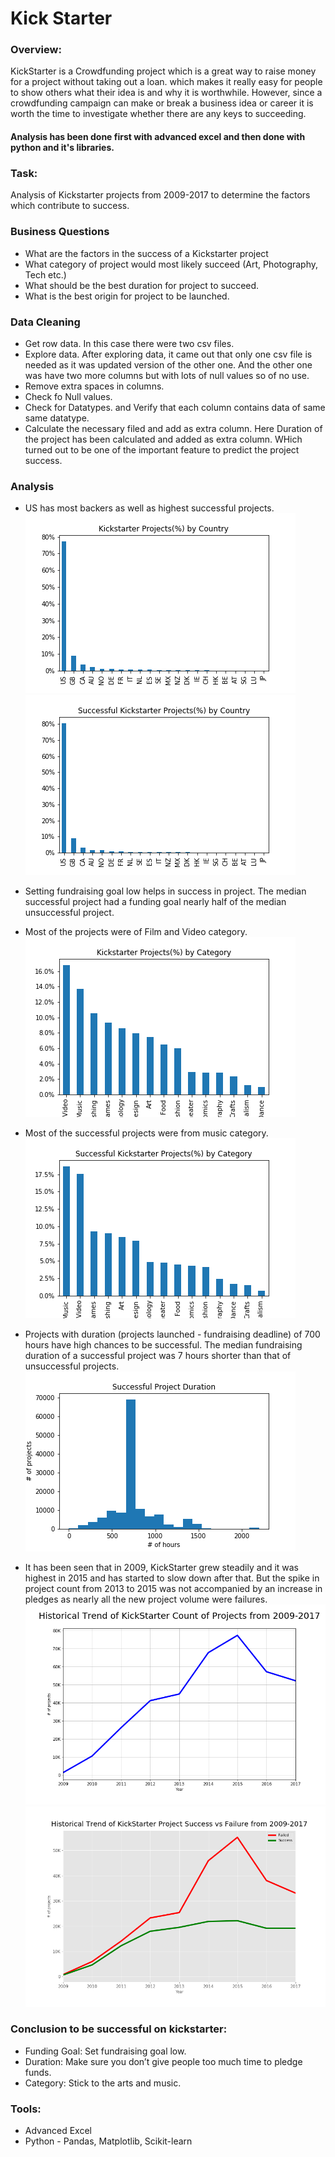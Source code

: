 # Kick Starter

### Overview:
KickStarter is a Crowdfunding project which is a great way to raise money for a project without taking out a loan. which makes it really easy for people to show others what their idea is and why it is worthwhile. However, since a crowdfunding campaign can make or break a business idea or career it is worth the time to investigate whether there are any keys to succeeding.

#### Analysis has been done first with advanced excel and then done with python and it's libraries.

### Task:
Analysis of Kickstarter projects from 2009-2017 to determine the factors which contribute to success.

### Business Questions
* What are the factors in the success of a Kickstarter project
* What category of project would most likely succeed (Art, Photography, Tech etc.)
* What should be the best duration for project to succeed.
* What is the best origin for project to be launched.

### Data Cleaning
* Get row data. In this case there were two csv files.
* Explore data. After exploring data, it came out that only one csv file is needed as it was updated version of the other one. And the other one was have two more columns but with lots of null values so of no use. 
* Remove extra spaces in columns.
* Check fo Null values.
* Check for Datatypes. and Verify that each column contains data of same same datatype.
* Calculate the necessary filed and add as extra column. Here Duration of the project has been calculated and added as extra column. WHich turned out to be one of the important feature to predict the project success.


### Analysis
* US has most backers as well as highest successful projects.
![KickStarter_ML](Images/KickstarterProjectsbyCountry.png)
![KickStarter_ML](Images/SuccessfulKickstarterProjectsbyCountry.png)

* Setting fundraising goal low helps in success in project.
The median successful project had a funding goal nearly half of the median unsuccessful project.

* Most of the projects were of Film and Video category.
![KickStarter_ML](Images/KickstarterProjectsbyCategory.png)

* Most of the successful projects were from music category.
![KickStarter_ML](Images/SuccessfulKickstarterProjectsbyCategory.png)

* Projects with duration (projects launched - fundraising deadline) of 700 hours have high chances to be successful.
The median fundraising duration of a successful project was 7 hours shorter than that of unsuccessful projects.
![KickStarter_ML](Images/SuccessfulProjectDuration.png)

* It has been seen that in 2009, KickStarter grew steadily and it was highest in 2015 and has started to slow down after that. But the spike in project count from 2013 to 2015 was not accompanied by an increase in pledges as nearly all the new project volume were failures.
![KickStarter_ML](Images/HistoricaltredOfProjects.png)
![KickStarter_ML](Images/HistoricalTrendOfSuccessfulVsFailedProjects.png)

### Conclusion to be successful on kickstarter:
* Funding Goal: Set fundraising goal low.
* Duration: Make sure you don’t give people too much time to pledge funds.
* Category: Stick to the arts and music.

### Tools:
* Advanced Excel
* Python - Pandas, Matplotlib, Scikit-learn

